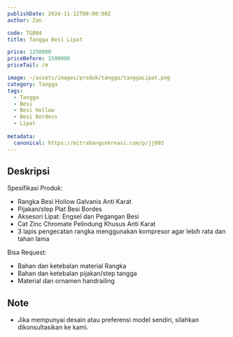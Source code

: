 ```yaml
---
publishDate: 2024-11-12T00:00:00Z
author: Zan

code: TG004
title: Tangga Besi Lipat

price: 1250000
priceBefore: 1500000
priceTail: /m

image: ~/assets/images/produk/tangga/tanggaLipat.png
category: Tangga
tags:
  - Tangga
  - Besi
  - Besi Hollow
  - Besi Bordess
  - Lipat
 
metadata:
  canonical: https://mitrabangunkreasi.com/p/jj003
---
```


## Deskripsi

Spesifikasi Produk:
- Rangka Besi Hollow Galvanis Anti Karat
- Pijakan/step Plat Besi Bordes
- Aksesori Lipat: Engsel dan Pegangan Besi
- Cat Zinc Chromate Pelindung Khusus Anti Karat
- 3 lapis pengecatan rangka menggunakan kompresor agar lebih rata dan tahan lama

Bisa Request:
- Bahan dan ketebalan material Rangka
- Bahan dan ketebalan pijakan/step tangga
- Material dan ornamen handrailing

## Note
- Jika mempunyai desain atau preferensi model sendiri, silahkan dikonsultasikan ke kami.